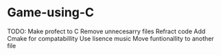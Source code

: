 # Game-using-C

TODO:
Make profect to C
Remove unnecesarry files
Refract code
Add Cmake for compatabillity
Use lisence music
Move funtionallity to another file
